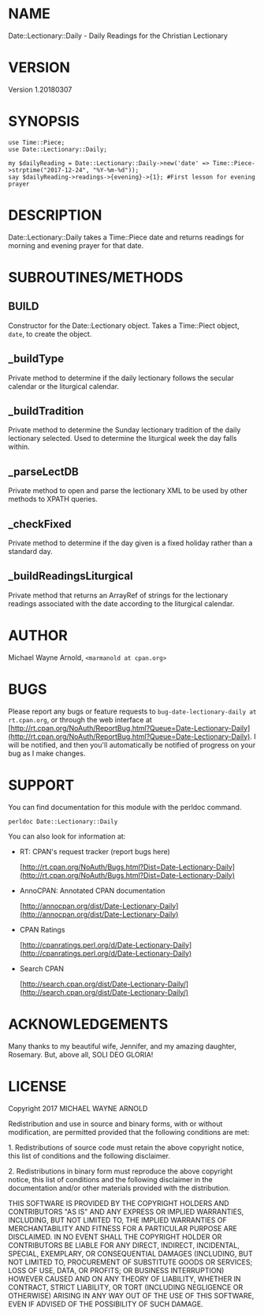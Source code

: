 # NAME

Date::Lectionary::Daily - Daily Readings for the Christian Lectionary

# VERSION

Version 1.20180307

# SYNOPSIS

    use Time::Piece;
    use Date::Lectionary::Daily;

    my $dailyReading = Date::Lectionary::Daily->new('date' => Time::Piece->strptime("2017-12-24", "%Y-%m-%d"));
    say $dailyReading->readings->{evening}->{1}; #First lesson for evening prayer

# DESCRIPTION

Date::Lectionary::Daily takes a Time::Piece date and returns readings for morning and evening prayer for that date.

# SUBROUTINES/METHODS

## BUILD

Constructor for the Date::Lectionary object.  Takes a Time::Piect object, `date`, to create the object.

## \_buildType

Private method to determine if the daily lectionary follows the secular calendar or the liturgical calendar.

## \_buildTradition

Private method to determine the Sunday lectionary tradition of the daily lectionary selected. Used to determine the liturgical week the day falls within.

## \_parseLectDB

Private method to open and parse the lectionary XML to be used by other methods to XPATH queries.

## \_checkFixed

Private method to determine if the day given is a fixed holiday rather than a standard day.

## \_buildReadingsLiturgical

Private method that returns an ArrayRef of strings for the lectionary readings associated with the date according to the liturgical calendar.

# AUTHOR

Michael Wayne Arnold, `<marmanold at cpan.org>`

# BUGS

Please report any bugs or feature requests to `bug-date-lectionary-daily at rt.cpan.org`, or through
the web interface at [http://rt.cpan.org/NoAuth/ReportBug.html?Queue=Date-Lectionary-Daily](http://rt.cpan.org/NoAuth/ReportBug.html?Queue=Date-Lectionary-Daily).  I will be notified, and then you'll
automatically be notified of progress on your bug as I make changes.

# SUPPORT

You can find documentation for this module with the perldoc command.

    perldoc Date::Lectionary::Daily

You can also look for information at:

- RT: CPAN's request tracker (report bugs here)

    [http://rt.cpan.org/NoAuth/Bugs.html?Dist=Date-Lectionary-Daily](http://rt.cpan.org/NoAuth/Bugs.html?Dist=Date-Lectionary-Daily)

- AnnoCPAN: Annotated CPAN documentation

    [http://annocpan.org/dist/Date-Lectionary-Daily](http://annocpan.org/dist/Date-Lectionary-Daily)

- CPAN Ratings

    [http://cpanratings.perl.org/d/Date-Lectionary-Daily](http://cpanratings.perl.org/d/Date-Lectionary-Daily)

- Search CPAN

    [http://search.cpan.org/dist/Date-Lectionary-Daily/](http://search.cpan.org/dist/Date-Lectionary-Daily/)

# ACKNOWLEDGEMENTS

Many thanks to my beautiful wife, Jennifer, and my amazing daughter, Rosemary.  But, above all, SOLI DEO GLORIA!

# LICENSE

Copyright 2017 MICHAEL WAYNE ARNOLD

Redistribution and use in source and binary forms, with or without modification, are permitted provided that the following conditions are met:

1\. Redistributions of source code must retain the above copyright notice, this list of conditions and the following disclaimer.

2\. Redistributions in binary form must reproduce the above copyright notice, this list of conditions and the following disclaimer in the documentation and/or other materials provided with the distribution.

THIS SOFTWARE IS PROVIDED BY THE COPYRIGHT HOLDERS AND CONTRIBUTORS "AS IS" AND ANY EXPRESS OR IMPLIED WARRANTIES, INCLUDING, BUT NOT LIMITED TO, THE IMPLIED WARRANTIES OF MERCHANTABILITY AND FITNESS FOR A PARTICULAR PURPOSE ARE DISCLAIMED. IN NO EVENT SHALL THE COPYRIGHT HOLDER OR CONTRIBUTORS BE LIABLE FOR ANY DIRECT, INDIRECT, INCIDENTAL, SPECIAL, EXEMPLARY, OR CONSEQUENTIAL DAMAGES (INCLUDING, BUT NOT LIMITED TO, PROCUREMENT OF SUBSTITUTE GOODS OR SERVICES; LOSS OF USE, DATA, OR PROFITS; OR BUSINESS INTERRUPTION) HOWEVER CAUSED AND ON ANY THEORY OF LIABILITY, WHETHER IN CONTRACT, STRICT LIABILITY, OR TORT (INCLUDING NEGLIGENCE OR OTHERWISE) ARISING IN ANY WAY OUT OF THE USE OF THIS SOFTWARE, EVEN IF ADVISED OF THE POSSIBILITY OF SUCH DAMAGE.
